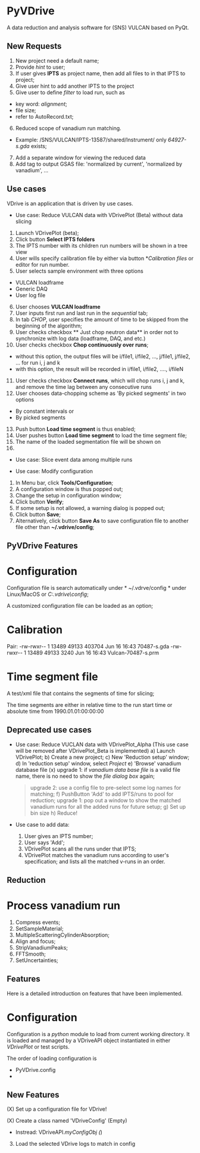 # PyVDrive

A data reduction and analysis software for (SNS) VULCAN based on PyQt.

New Requests
------------

1. New project need a default name;
2. Provide *hint* to user;
3. If user gives **IPTS** as project name, then add all files to in that IPTS to project;
4. Give user hint to add another IPTS to the project 
5. Give user to define *filter* to load run, such as 
 * key word: *alignment*;
 * file size;
 * refer to AutoRecord.txt;
6. Reduced scope of vanadium run matching. 
 * Example: /SNS/VULCAN/IPTS-13587/shared/Instrument/ only *64927-s.gda* exists;
7. Add a separate window for viewing the reduced data
8. Add tag to output GSAS file: 'normalized by current', 'normalized by vanadium', ...


Use cases
---------

VDrive is an application that is driven by use cases.

* Use case: Reduce VULCAN data with VDrivePlot (Beta) without data slicing

 1. Launch VDrivePlot (beta);
 2. Click button **Select IPTS folders**
 3. The IPTS number with its children run numbers will be shown in a tree view
 4. User wills specify calibration file by either via button **Calibration files* or editor for run number.
 5. User selects sample environment with three options
  - VULCAN loadframe
  - Generic DAQ
  - User log file
 6. User chooses **VULCAN loadframe**
 7. User inputs first run and last run in the *sequential* tab;
 8. In tab *CHOP*, user specifies the amount of time to be skipped from the beginning of the algorithm;
 9. User checks checkbox ** Just chop neutron data** in order not to synchronize with log data (loadframe, DAQ, and etc.)
 10. User checks checkbox **Chop continuously over runs**;
  - without this option, the output files will be i/file1, i/file2, ..., j/file1, j/file2, ... for run i, j and k
  - with this option, the result will be recorded in i/file1, i/file2, ...., i/fileN
 11. User checks checkbox **Connect runs**, which will chop runs i, j and k, and remove the time lag between any consecutive runs
 12. User chooses data-chopping scheme as 'By picked segments' in two options
  - By constant intervals or
  - By picked segments
 13. Push button **Load time segment** is thus enabled;
 14. User pushes button **Load time segment** to load the time segment file;
 15. The name of the loaded segmentation file will be shown on
 16.



* Use case: Slice event data among multiple runs



* Use case: Modify configuration
 1. In Menu bar, click **Tools/Configuration**;
 2. A configuration window is thus popped out;
 3. Change the setup in configuration window;
 4. Click button **Verify**;
 5. If some setup is not allowed, a warning dialog is popped out;
 6. Click button **Save**;
 7. Alternatively, click button **Save As** to save configuration file to another file other than **~/.vdrive/config**;



PyVDrive Features
-----------------

Configuration
=============

Configuration file is search automatically under * ~/.vdrve/config * under Linux/MacOS or *C:\.vdrive\config*;

A customized configuration file can be loaded as an option;

Calibration
===========

Pair:
 -rw-rwxr-- 1 13489 49133 403704 Jun 16 16:43 70487-s.gda
 -rw-rwxr-- 1 13489 49133   3240 Jun 16 16:43 Vulcan-70487-s.prm


Time segment file
=================

A test/xml file that contains the segments of time for slicing;

The time segments are either in relative time to the run start time or absolute time from 1990.01.01:00:00:00


Deprecated use cases
--------------------

* Use case: Reduce VUCLAN data with VDrivePlot_Alpha (This use case will be removed after VDrivePlot_Beta is implemented)
  a) Launch VDrivePlot;
  b) Create a new project;
  c) New 'Reduction setup' window;
  d) In 'reduction setup' window, select *Project*
  e) 'Browse' vanadium database file 
    (x)  upgrade 1: if *vanadium data base file* is a valid file name, there is no need to show the *file dialog box* again;
  >  upgrade 2: use a config file to pre-select some log names for matching;
  f) PushButton 'Add' to add IPTS/runs to pool for reduction;
  >  upgrade 1: pop out a window to show the matched vanadium runs for all the added runs for future setup;
  g) Set up bin size
  h) Reduce!


 
* Use case to add data:
  1) User gives an IPTS number;
  2) User says 'Add';
  3) VDrivePlot scans all the runs under that IPTS;
  4) VDrivePlot matches the vanadium runs according to user's specification; and lists all the matched v-runs in an order.
  
  
  
Reduction
---------

Process vanadium run
====================

 1. Compress events;
 2. SetSampleMaterial;
 3. MultipleScatteringCylinderAbsorption;
 4. Align and focus;
 5. StripVanadiumPeaks;
 6. FFTSmooth;
 7. SetUncertainties;




Features
--------

Here is a detailed introduction on features that have been implemented. 

Configuration
=============

Configuration is a *python* module to load from current working directory. 
It is loaded and managed by a VDriveAPI object instantiated in either
*VDrivePlot* or test scripts. 

The order of loading configuration is 
 * PyVDrive.config 
 * 




New Features
------------

(X) Set up a configuration file for VDrive!

(X) Create a class named 'VDriveConfig' (Empty)
  * Instread: VDriveAPI._myConfigObj  (_)

3. Load the selected VDrive logs to match in config





